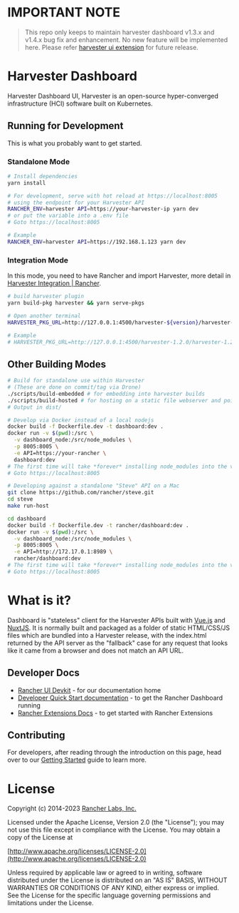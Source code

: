 # IMPORTANT NOTE
> This repo only keeps to maintain harvester dashboard v1.3.x and v1.4.x bug fix and enhancement. No new feature will be implemented here. Please refer [harvester ui extension](https://github.com/harvester/harvester-ui-extension) for future release.

# Harvester Dashboard

Harvester Dashboard UI, Harvester is an open-source hyper-converged infrastructure (HCI) software built on Kubernetes.

## Running for Development

This is what you probably want to get started.

### Standalone Mode

```bash
# Install dependencies
yarn install

# For development, serve with hot reload at https://localhost:8005
# using the endpoint for your Harvester API
RANCHER_ENV=harvester API=https://your-harvester-ip yarn dev
# or put the variable into a .env file
# Goto https://localhost:8005

# Example 
RANCHER_ENV=harvester API=https://192.168.1.123 yarn dev
```

### Integration Mode

In this mode, you need to have Rancher and import Harvester, more detail in [Harvester Integration | Rancher](https://ranchermanager.docs.rancher.com/v2.6/integrations-in-rancher/harvester).

```bash
# build harvester plugin
yarn build-pkg harvester && yarn serve-pkgs

# Open another terminal
HARVESTER_PKG_URL=http://127.0.0.1:4500/harvester-${version}/harvester-${version}.umd.min.js API=https://your-rancher-ip RANCHER_ENV=harvester yarn mem-dev

# Example 
# HARVESTER_PKG_URL=http://127.0.0.1:4500/harvester-1.2.0/harvester-1.2.0.umd.min.js API=https://192.168.1.122 yarn mem-dev
```

## Other Building Modes

```bash
# Build for standalone use within Harvester
# (These are done on commit/tag via Drone)
./scripts/build-embedded # for embedding into harvester builds
./scripts/build-hosted # for hosting on a static file webserver and pointing Harvester's ui-index at it
# Output in dist/

# Develop via Docker instead of a local nodejs
docker build -f Dockerfile.dev -t dashboard:dev .
docker run -v $(pwd):/src \
  -v dashboard_node:/src/node_modules \
  -p 8005:8005 \
  -e API=https://your-rancher \
  dashboard:dev
# The first time will take *forever* installing node_modules into the volume; it will be faster next time.
# Goto https://localhost:8005

# Developing against a standalone "Steve" API on a Mac
git clone https://github.com/rancher/steve.git
cd steve
make run-host

cd dashboard
docker build -f Dockerfile.dev -t rancher/dashboard:dev .
docker run -v $(pwd):/src \
  -v dashboard_node:/src/node_modules \
  -p 8005:8005 \
  -e API=http://172.17.0.1:8989 \
  rancher/dashboard:dev
# The first time will take *forever* installing node_modules into the volume; it will be faster next time.
# Goto https://localhost:8005
```

# What is it?

Dashboard is "stateless" client for the Harvester APIs built with [Vue.js](https://vuejs.org/) and [NuxtJS](https://nuxtjs.org/).  It is normally built and packaged as a folder of static HTML/CSS/JS files which are bundled into a Harvester release, with the index.html returned by the API server as the "fallback" case for any request that looks like it came from a browser and does not match an API URL.

## Developer Docs

- [Rancher UI Devkit](https://rancher.github.io/dashboard/) - for our documentation home
- [Developer Quick Start documentation](https://rancher.github.io/dashboard/getting-started/quickstart) - to get the Rancher Dashboard running
- [Rancher Extensions Docs](https://rancher.github.io/dashboard/extensions/introduction) - to get started with Rancher Extensions 

## Contributing

For developers, after reading through the introduction on this page, head over to our [Getting Started](https://rancher.github.io/dashboard/getting-started/concepts) guide to learn more.

License
=======
Copyright (c) 2014-2023 [Rancher Labs, Inc.](http://rancher.com)

Licensed under the Apache License, Version 2.0 (the "License");
you may not use this file except in compliance with the License.
You may obtain a copy of the License at

[http://www.apache.org/licenses/LICENSE-2.0](http://www.apache.org/licenses/LICENSE-2.0)

Unless required by applicable law or agreed to in writing, software
distributed under the License is distributed on an "AS IS" BASIS,
WITHOUT WARRANTIES OR CONDITIONS OF ANY KIND, either express or implied.
See the License for the specific language governing permissions and
limitations under the License.
